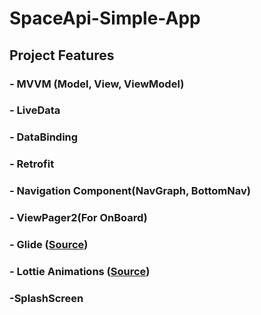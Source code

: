 #                                                                       SpaceApi-Simple-App

##                                                                        Project Features

### - MVVM (Model, View, ViewModel)
### - LiveData
### - DataBinding
### - Retrofit
### - Navigation Component(NavGraph, BottomNav)
### - ViewPager2(For OnBoard)
### - Glide ([Source](https://github.com/bumptech/glide))
### - Lottie Animations ([Source](https://github.com/LottieFiles/lottie-android))
### -SplashScreen

